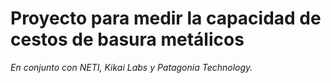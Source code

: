# Proyecto para medir la capacidad de cestos de basura metálicos
 
 
*En conjunto con NETI, Kikai Labs y Patagonia Technology.*
